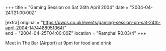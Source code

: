 +++
title = "Gaming Session on Sat 24th April 2004"
date = "2004-04-24T21:00:00Z"

[extra]
original = "https://uwcs.co.uk/events/gaming-session-on-sat-24th-april-2004-1474488951064/"    
end = "2004-04-25T04:00:00Z"
location = "Ramphal R0.03/4"
+++

Meet in The Bar (Airport) at 9pm for food and drink

